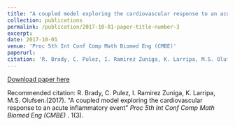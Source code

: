 ```yaml
---
title: "A coupled model exploring the cardiovascular response to an acute inflammatory event"
collection: publications
permalink: /publication/2017-10-01-paper-title-number-3
excerpt: 
date: 2017-10-01
venue: 'Proc 5th Int Conf Comp Math Biomed Eng (CMBE)'
paperurl: 
citation: 'R. Brady, C. Pulez, I. Ramirez Zuniga, K. Larripa, M.S. Olufsen (2017). &quot;A coupled model exploring the cardiovascular response to an acute inflammatory event.&quot; <i>Proc 5th Int Conf Comp Math Biomed Eng (CMBE)</i>. 1(3).'
---
```


[Download paper here](http://academicpages.github.io/files/paper3.pdf)

Recommended citation: R. Brady, C. Pulez, I. Ramirez Zuniga, K. Larripa, M.S. Olufsen.(2017). "A coupled model exploring the cardiovascular response to an acute inflammatory event" <i>Proc 5th Int Conf Comp Math Biomed Eng (CMBE) </i>. 1(3).

